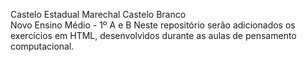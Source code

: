 Castelo Estadual Marechal Castelo Branco <br> 
Novo Ensino Médio - 1º A e B
Neste repositório serão adicionados os exercícios em HTML, desenvolvidos durante as aulas de pensamento computacional.
